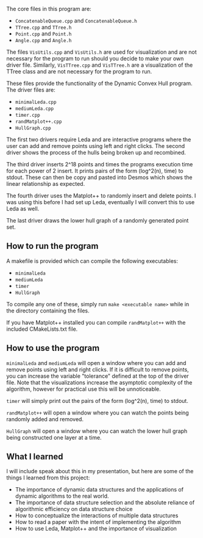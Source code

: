 The core files in this program are:

- `ConcatenableQueue.cpp` and `ConcatenableQueue.h` 
- `TTree.cpp` and `TTree.h`
- `Point.cpp` and `Point.h` 
- `Angle.cpp` and `Angle.h`

The files `VisUtils.cpp` and `VisUtils.h` are used for visualization and are not necessary for the program to run should you decide to make your own driver file.
Similarly, `VisTTree.cpp` and `VisTTree.h` are a visualization of the TTree class and are not necessary for the program to run.

These files provide the functionality of the Dynamic Convex Hull program.
The driver files are:
- `minimalLeda.cpp`
- `mediumLeda.cpp`
- `timer.cpp`
- `randMatplot++.cpp`
- `HullGraph.cpp`


The first two drivers require Leda and are interactive programs where the user can add and remove points using left and right 
clicks. The second driver shows the process of the hulls being broken up and recombined.

The third driver inserts 2^18 points and times the programs execution time for each power of 2 insert.
It prints pairs of the form (log^2(n), time) to stdout. 
These can then be copy and pasted into Desmos which shows the linear relationship as expected.

The fourth driver uses the Matplot++ to randomly insert and delete points. I was using this before I had set up Leda, eventually I will convert this to use Leda as well.

The last driver draws the lower hull graph of a randomly generated point set.
## How to run the program
A makefile is provided which can compile the following executables:
- `minimalLeda`
- `mediumLeda`
- `timer`
- `HullGraph`

To compile any one of these, simply run `make <executable name>` while in the directory containing the files.

If you have Matplot++ installed you can compile `randMatplot++` with the included CMakeLists.txt file.

## How to use the program
`minimalLeda` and `mediumLeda` will open a window where you can add and remove points using left and right clicks.
If it is difficult to remove points, you can increase the variable "tolerance" defined at the top of the driver file.
Note that the visualizations increase the asymptotic complexity of the algorithm, 
however for practical use this will be unnoticeable.

`timer` will simply print out the pairs of the form (log^2(n), time) to stdout.

`randMatplot++` will open a window where you can watch the points being randomly added and removed.

`HullGraph` will open a window where you can watch the lower hull graph being constructed one layer at a time.
## What I learned
I will include speak about this in my presentation, but here are some of the things I learned from this project:
- The importance of dynamic data structures and the applications of dynamic algorithms to the real world.
- The importance of data structure selection and the absolute reliance of algorithmic efficiency on data structure choice
- How to conceptualize the interactions of multiple data structures
- How to read a paper with the intent of implementing the algorithm
- How to use Leda, Matplot++ and the importance of visualization